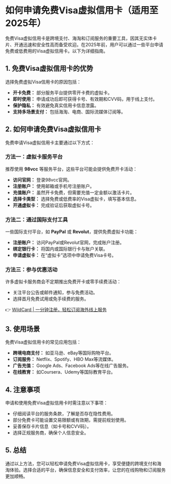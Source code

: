 # 如何申请免费Visa虚拟信用卡（适用至2025年）

免费Visa虚拟信用卡是跨境支付、海淘和订阅服务的重要工具，因其无实体卡片、开通迅速和安全性高而备受欢迎。在2025年前，用户可以通过一些平台申请免费或低费用的Visa虚拟信用卡。以下为详细指南。

## 1. 免费Visa虚拟信用卡的优势

选择免费虚拟Visa信用卡的原因包括：

- **开卡免费：** 部分服务平台提供零开卡费的虚拟卡。
- **即时使用：** 申请成功后即可获得卡号、有效期和CVV码，用于线上支付。
- **保护隐私：** 有效避免真实信用卡信息泄露。
- **支持多场景支付：** 包括海淘、电商、国际流媒体订阅等。

## 2. 如何申请免费Visa虚拟信用卡

免费申请Visa虚拟信用卡主要通过以下方式：

### 方法一：虚拟卡服务平台

推荐使用 **98vcc** 等服务平台，这些平台可能会提供免费开卡活动：

- **访问官网：** 登录98vcc官网。
- **注册账户：** 使用邮箱或手机号注册账户。
- **充值账户：** 虽然开卡免费，但需要充值一定金额以激活卡片。
- **选择卡类型：** 选择免费或低费率的Visa虚拟卡，填写基本信息。
- **开通虚拟卡：** 完成验证后获取虚拟卡号。

### 方法二：通过国际支付工具

一些国际支付平台，如 **PayPal** 或 **Revolut**，提供免费虚拟卡功能：

- **注册账户：** 访问PayPal或Revolut官网，完成账户注册。
- **绑定银行卡：** 将国内或国际银行卡与账户关联。
- **申请虚拟卡：** 在“虚拟卡”选项中申请免费Visa卡号。

### 方法三：参与优惠活动

许多虚拟卡服务商会不定期推出免费开卡或零手续费活动：

- 关注平台公告或邮件通知，参与免费活动。
- 选择首月免费试用或免手续费的服务。

👉 [WildCard | 一分钟注册，轻松订阅海外线上服务](https://bbtdd.com/WildCard)

## 3. 使用场景

免费Visa虚拟信用卡的常见应用包括：

- **跨境电商支付：** 如亚马逊、eBay等国际购物平台。
- **订阅服务：** Netflix、Spotify、HBO Max等流媒体。
- **广告充值：** Google Ads、Facebook Ads等在线广告服务。
- **在线教育：** 如Coursera、Udemy等国际教育平台。

## 4. 注意事项

申请和使用免费Visa虚拟信用卡时需注意以下事项：

- 仔细阅读平台的服务条款，了解是否存在隐性费用。
- 部分免费卡可能设置交易限额或有效期，需提前规划使用。
- 妥善保存卡片信息（如卡号和CVV码）。
- 选择正规服务商，确保个人信息安全。

## 5. 总结

通过以上方法，您可以轻松申请免费Visa虚拟信用卡，享受便捷的跨境支付和海淘体验。选择合适的平台，确保信息安全和支付效率，让您的在线购物和订阅服务更加顺畅。